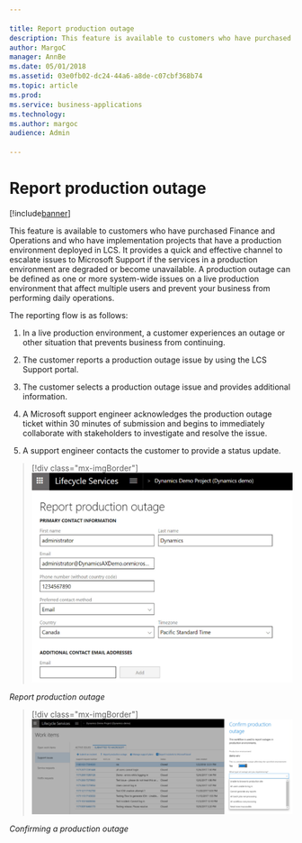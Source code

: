 ```yaml
---

title: Report production outage
description: This feature is available to customers who have purchased Finance and Operations and who have implementation projects that have a production environment deployed in LCS.
author: MargoC
manager: AnnBe
ms.date: 05/01/2018
ms.assetid: 03e0fb02-dc24-44a6-a8de-c07cbf368b74
ms.topic: article
ms.prod: 
ms.service: business-applications
ms.technology: 
ms.author: margoc
audience: Admin

---
```

#  Report production outage




[!include[banner](../../includes/banner.md)]

This feature is available to customers who have purchased Finance and Operations
and who have implementation projects that have a production environment deployed
in LCS. It provides a quick and effective channel to escalate issues to
Microsoft Support if the services in a production environment are degraded or
become unavailable. A production outage can be defined as one or more
system-wide issues on a live production environment that affect multiple users
and prevent your business from performing daily operations.

The reporting flow is as follows:

1.  In a live production environment, a customer experiences an outage or other
    situation that prevents business from continuing.

2.  The customer reports a production outage issue by using the LCS Support
    portal.

3.  The customer selects a production outage issue and provides additional
    information.

4.  A Microsoft support engineer acknowledges the production outage ticket
    within 30 minutes of submission and begins to immediately collaborate with
    stakeholders to investigate and resolve the issue.

5.  A support engineer contacts the customer to provide a status update.

> [!div class="mx-imgBorder"] 
> ![A screenshot showing how to report a production outage](media/report-production-outage-1.png "A screenshot showing how to report a production outage")
<!-- FO_Report production outage_D.png -->


*Report production outage*

> [!div class="mx-imgBorder"] 
> ![A screenshot showing how to confirm a production outage ](media/report-production-outage-2.png "A screenshot showing how to confirm a production outage ")
<!-- FO_Report production outage_B.png -->


*Confirming a production outage*
